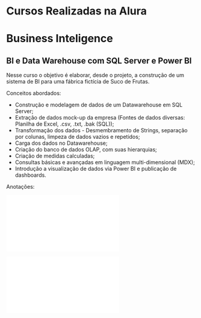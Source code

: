 # Cursos Realizadas na Alura

<h1> Business Inteligence </h1>

<h2> BI e Data Warehouse com SQL Server e Power BI</h2>

<p> Nesse curso o objetivo é elaborar, desde o projeto, a construção de um sistema de BI para uma fábrica fictícia de Suco de Frutas.

Conceitos abordados:
* Construção e modelagem de dados de um Datawarehouse em SQL Server;
* Extração de dados mock-up da empresa (Fontes de dados diversas: Planilha de Excel, .csv, .txt, .bak (SQL));
* Transformação dos dados - Desmembramento de Strings, separação por colunas, limpeza de dados vazios e repetidos;
* Carga dos dados no Datawarehouse;
* Criação do banco de dados OLAP, com suas hierarquias;
* Criação de medidas calculadas;
* Consultas básicas e avançadas em linguagem multi-dimensional (MDX);
* Introdução a visualização de dados via Power BI e publicação de dashboards.

Anotações:

![Conceitos de Datawarehouse](/Business%20Inteligence/anota%C3%A7%C3%B5es%20Conceitos%20de%20Datawarehouse.md "Datawarehouse")

![Conceitos de OLAP e ETL](/Business%20Inteligence/anota%C3%A7%C3%B5es%20Conceitos%20de%20ETL.md "ETL")



